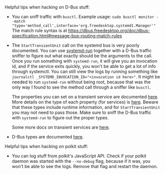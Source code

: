 Helpful tips when hacking on D-Bus stuff:

- You can sniff traffic with `busctl`.
  Example usage: `sudo busctl monitor --match "type='method_call',interface='org.freedesktop.systemd1.Manager'"`
  The match rule syntax is at https://dbus.freedesktop.org/doc/dbus-specification.html#message-bus-routing-match-rules
- The `StartTransientUnit` call on the systemd bus is very poorly documented.
  You can use [systemd-run](https://www.freedesktop.org/software/systemd/man/latest/systemd-run.html) together with a D-Bus traffic sniffer to figure out what exactly should be the arguments to the call.
  Once you run something with `systemd-run`, it will give you an invocation id, and if the service exits quickly, you won't be able to get a lot of info through systemctl.
  You can still view the logs by running something like `journalctl _SYSTEMD_INVOCATION_ID="<invocation id here>"`.
  It might be needed to run `systemd-run` without being root, because that was the only way I found to see the method call through a sniffer like `busctl`.

  The properties you can set on a transient service are documented [here](https://systemd.io/TRANSIENT-SETTINGS/).
  More details on the type of each property (for services) is [here](https://www.freedesktop.org/software/systemd/man/latest/org.freedesktop.systemd1.html#Properties2).
  Beware that these types include runtime information, and for `StartTransientUnit` you may not need to pass those.
  Make sure to sniff the D-Bus traffic with `systemd-run` to figure out the proper types.

  Some more docs on transient services are [here](https://systemd.io/CONTROL_GROUP_INTERFACE/#creating-and-starting).

- D-Bus types are documented [here](https://dbus.freedesktop.org/doc/dbus-specification.html#type-system).

Helpful tips when hacking on polkit stuff:

- You can log stuff from polkit's JavaScript API.
  Check if your polkit daemon was started with the `--no-debug` flag, because if it was, you won't be able to see the logs.
  Remove that flag and restart the daemon.
